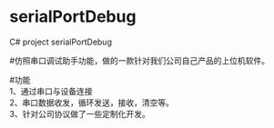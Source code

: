 # serialPortDebug
C# project serialPortDebug

#仿照串口调试助手功能，做的一款针对我们公司自己产品的上位机软件。

#功能<br />
1、通过串口与设备连接<br />
2、串口数据收发，循环发送，接收，清空等。<br />
3、针对公司协议做了一些定制化开发。<br />
